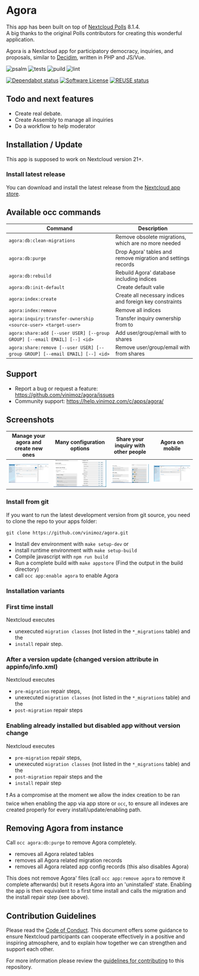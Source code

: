<!--
  - SPDX-FileCopyrightText: 2016 Nextcloud contributors
  - SPDX-License-Identifier: AGPL-3.0-or-later
-->

# Agora

This app has been built on top of [Nextcloud Polls](https://github.com/nextcloud/polls) 8.1.4.  
A big thanks to the original Polls contributors for creating this wonderful application.

Agora is a Nextcloud app for participatory democracy, inquiries, and proposals, similar to [Decidim](https://decidim.org/), written in PHP and JS/Vue.

![psalm](https://github.com/vinimoz/agora/actions/workflows/static-analysis.yml/badge.svg)
![tests](https://github.com/vinimoz/agora/actions/workflows/phpunit.yml/badge.svg)
![puild](https://github.com/vinimoz/agora/actions/workflows/nodejs.yml/badge.svg)
![lint](https://github.com/vinimoz/agora/actions/workflows/lint.yml/badge.svg)

[![Dependabot status](https://img.shields.io/badge/Dependabot-enabled-brightgreen.svg?longCache=true&style=flat-square&logo=dependabot)](https://dependabot.com)
[![Software License](https://img.shields.io/badge/license-AGPL-brightgreen.svg?style=flat-square)](COPYING)
[![REUSE status](https://api.reuse.software/badge/github.com/vinimoz/agora)](https://api.reuse.software/info/github.com/vinimoz/agora)

## Todo and next features
- Create real debate.
- Create Assembly to manage all inquiries
- Do a workflow to help moderator

## Installation / Update
This app is supposed to work on Nextcloud version 21+.

### Install latest release
You can download and install the latest release from the [Nextcloud app store](https://apps.vinimoz.com/apps/agora).

## Available occ commands
| Command | Description |
| - | - |
| `agora:db:clean-migrations`                                                  | Remove obsolete migrations, which are no more needed         |
| `agora:db:purge`                                                             | Drop Agora' tables and remove migration and settings records |
| `agora:db:rebuild`                                                           | Rebuild Agora' database including indices                    |
| `agora:db:init-default`                                                      | Create default valie                                         |
| `agora:index:create`                                                         | Create all necessary indices and foreign key constraints     |
| `agora:index:remove`                                                         | Remove all indices                                           |
| `agora:inquiry:transfer-ownership  <source-user> <target-user>`                 | Transfer inquiry ownership from  <source-user> to <target-user> |
| `agora:share:add [--user USER] [--group GROUP] [--email EMAIL] [--] <id>`    | Add user/group/email with <id> to shares                     |
| `agora:share:remove [--user USER] [--group GROUP] [--email EMAIL] [--] <id>` | Remove user/group/email with <id> from shares                |
## Support
- Report a bug or request a feature:  https://github.com/vinimoz/agora/issues
- Community support: https://help.vinimoz.com/c/apps/agora/

## Screenshots
Manage your agora and create new ones | Many configuration options | Share your inquiry with other people | Agora on mobile
:-:|:-:|:-:|:-:
![Edit Inquiry](screenshots/edit.png) |![Manage Category](screenshots/Category.png) | ![Agora](screenshots/ModerationStatus.png) | ![View Inquiry](screenshots/UserViewInquiry.png) | ![Grid View](screenshots/GridView.png)


### Install from git
If you want to run the latest development version from git source, you need to clone the repo to your apps folder:

```
git clone https://github.com/vinimoz/agora.git
```

* Install dev environment with ```make setup-dev``` or
* install runtime environment with ```make setup-build```
* Compile javascript with ```npm run build```
* Run a complete build with ```make appstore``` (Find the output in the build directory)
* call `occ app:enable agora` to enable Agora

### Installation variants

### First time install
Nextcloud executes
* unexecuted `migration classes` (not listed in the `*_migrations` table) and the
* `install` repair step.

### After a version update (changed version attribute in appinfo/info.xml)
Nextcloud executes
* `pre-migration` repair steps,
* unexecuted `migration classes` (not listed in the `*_migrations` table) and the
* `post-migration` repair steps

### Enabling already installed but disabled app without version change
Nextcloud executes
* `pre-migration` repair steps,
* unexecuted `migration classes` (not listed in the `*_migrations` table) and the
* `post-migration` repair steps and the
* `install` repair step

❗ As a compromise at the moment we allow the index creation to be ran twice when enabling the app via app store or `occ`, to ensure all indexes are created properly for every install/update/enabling path.

## Removing Agora from instance
Call `occ agora:db:purge` to remove Agora completely.
* removes all Agora related tables
* removes all Agora related migration records
* removes all Agora related app config records (this also disables Agora)

This does not remove Agora' files (call `occ app:remove agora` to remove it complete afterwards) but it resets Agora into an 'uninstalled' state. Enabling the app is then equivalent to a first time install and calls the migration and the install repair step (see above).

## Contribution Guidelines
Please read the [Code of Conduct](https://vinimoz.com/community/code-of-conduct/). This document offers some guidance to ensure Nextcloud participants can cooperate effectively in a positive and inspiring atmosphere, and to explain how together we can strengthen and support each other.

For more information please review the [guidelines for contributing](https://github.com/vinimoz/server/blob/master/.github/CONTRIBUTING.md) to this repository.

